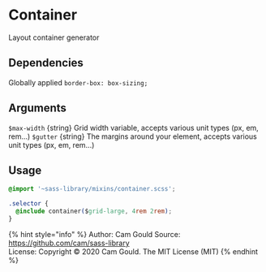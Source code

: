 # Container

Layout container generator

## Dependencies

Globally applied `border-box: box-sizing;`

## Arguments

`$max-width` {string} Grid width variable, accepts various unit types (px, em, rem...)
`$gutter` {string} The margins around your element, accepts various unit types (px, em, rem...)

## Usage

```css
@import '~sass-library/mixins/container.scss';

.selector {
  @include container($grid-large, 4rem 2rem);
}
```

{% hint style="info" %}
Author: Cam Gould
Source: https://github.com/cam/sass-library  
License: Copyright © 2020 Cam Gould. The MIT License (MIT)
{% endhint %}
